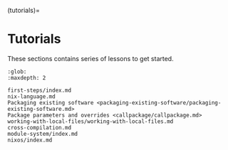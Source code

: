 (tutorials)=
# Tutorials

These sections contains series of lessons to get started.

```{toctree}
:glob:
:maxdepth: 2

first-steps/index.md
nix-language.md
Packaging existing software <packaging-existing-software/packaging-existing-software.md>
Package parameters and overrides <callpackage/callpackage.md>
working-with-local-files/working-with-local-files.md
cross-compilation.md
module-system/index.md
nixos/index.md
```
